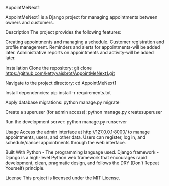 AppointMeNext1

AppointMeNext1 is a Django project for managing appointments between owners and customers.

Description
The project provides the following features:

Creating appointments and managing a schedule.
Customer registration and profile management.
Reminders and alerts for appointments-will be added later.
Administrative reports on appointments and activity-will be added later.

Installation
Clone the repository:
git clone https://github.com/kettyvaisbrot/AppointMeNext1.git


Navigate to the project directory:
cd AppointMeNext1

Install dependencies:
pip install -r requirements.txt

Apply database migrations:
python manage.py migrate

Create a superuser (for admin access):
python manage.py createsuperuser

Run the development server:
python manage.py runserver


Usage
Access the admin interface at http://127.0.0.1:8000/ to manage appointments, users, and other data.
Users can register, log in, and schedule/cancel appointments through the web interface.

Built With
Python - The programming language used.
Django framework - Django is a high-level Python web framework that encourages rapid development, clean, pragmatic design, and follows the DRY (Don't Repeat Yourself) principle.

License
This project is licensed under the MIT License.
